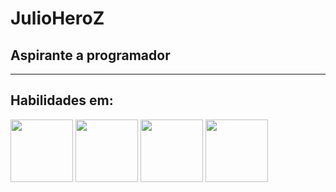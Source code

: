 # JulioHeroZ
## Aspirante a programador

------------------------------------------------------------------------------------------------------
## Habilidades em:
<div>
<img src="https://cdn.jsdelivr.net/gh/devicons/devicon/icons/flutter/flutter-original.svg" width="100" height="100" />
<img src="https://cdn.jsdelivr.net/gh/devicons/devicon/icons/dart/dart-original-wordmark.svg"  width="100" height="100"/>
<img src="https://cdn.jsdelivr.net/gh/devicons/devicon/icons/oracle/oracle-original.svg" width="100" height="100"/>
<img src="https://cdn.jsdelivr.net/gh/devicons/devicon/icons/firebase/firebase-plain-wordmark.svg" width="100" height="100"/>
</div>
          
